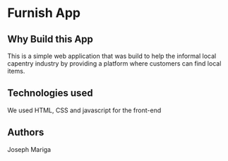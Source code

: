 # Furnish App
## Why Build this App
This is a simple web application that was build to help the informal local capentry industry by providing a platform where customers can find local items.
## Technologies used
We used HTML, CSS and javascript for the front-end
## Authors
Joseph Mariga